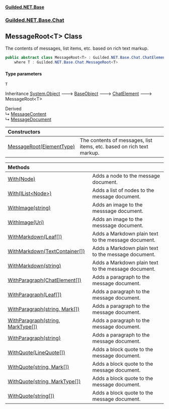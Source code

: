 #### [Guilded.NET.Base](Guilded_NET_Base.md 'Guilded.NET.Base')
### [Guilded.NET.Base.Chat](Guilded_NET_Base.md#Guilded_NET_Base_Chat 'Guilded.NET.Base.Chat')
## MessageRoot&lt;T&gt; Class
The contents of messages, list items, etc. based on rich text markup.  
```csharp
public abstract class MessageRoot<T> : Guilded.NET.Base.Chat.ChatElement
    where T : Guilded.NET.Base.Chat.MessageRoot<T>
```
#### Type parameters
<a name='Guilded_NET_Base_Chat_MessageRoot_T__T'></a>
`T`  
  

Inheritance [System.Object](https://docs.microsoft.com/en-us/dotnet/api/System.Object 'System.Object') &#129106; [BaseObject](BaseObject.md 'Guilded.NET.Base.BaseObject') &#129106; [ChatElement](ChatElement.md 'Guilded.NET.Base.Chat.ChatElement') &#129106; MessageRoot&lt;T&gt;  

Derived  
&#8627; [MessageContent](MessageContent.md 'Guilded.NET.Base.Chat.MessageContent')  
&#8627; [MessageDocument](MessageDocument.md 'Guilded.NET.Base.Chat.MessageDocument')  

| Constructors | |
| :--- | :--- |
| [MessageRoot(ElementType)](MessageRoot_T__MessageRoot(ElementType).md 'Guilded.NET.Base.Chat.MessageRoot&lt;T&gt;.MessageRoot(Guilded.NET.Base.Chat.ElementType)') | The contents of messages, list items, etc. based on rich text markup.<br/> |

| Methods | |
| :--- | :--- |
| [With(Node)](MessageRoot_T__With(Node).md 'Guilded.NET.Base.Chat.MessageRoot&lt;T&gt;.With(Guilded.NET.Base.Chat.Node)') | Adds a node to the message document.<br/> |
| [With(IList&lt;Node&gt;)](MessageRoot_T__With(IList_Node_).md 'Guilded.NET.Base.Chat.MessageRoot&lt;T&gt;.With(System.Collections.Generic.IList&lt;Guilded.NET.Base.Chat.Node&gt;)') | Adds a list of nodes to the message document.<br/> |
| [WithImage(string)](MessageRoot_T__WithImage(string).md 'Guilded.NET.Base.Chat.MessageRoot&lt;T&gt;.WithImage(string)') | Adds an image to the messsage document.<br/> |
| [WithImage(Uri)](MessageRoot_T__WithImage(Uri).md 'Guilded.NET.Base.Chat.MessageRoot&lt;T&gt;.WithImage(System.Uri)') | Adds an image to the messsage document.<br/> |
| [WithMarkdown(Leaf[])](MessageRoot_T__WithMarkdown(Leaf__).md 'Guilded.NET.Base.Chat.MessageRoot&lt;T&gt;.WithMarkdown(Guilded.NET.Base.Chat.Leaf[])') | Adds a Markdown plain text to the message document.<br/> |
| [WithMarkdown(TextContainer[])](MessageRoot_T__WithMarkdown(TextContainer__).md 'Guilded.NET.Base.Chat.MessageRoot&lt;T&gt;.WithMarkdown(Guilded.NET.Base.Chat.TextContainer[])') | Adds a Markdown plain text to the message document.<br/> |
| [WithMarkdown(string)](MessageRoot_T__WithMarkdown(string).md 'Guilded.NET.Base.Chat.MessageRoot&lt;T&gt;.WithMarkdown(string)') | Adds a Markdown plain text to the message document.<br/> |
| [WithParagraph(ChatElement[])](MessageRoot_T__WithParagraph(ChatElement__).md 'Guilded.NET.Base.Chat.MessageRoot&lt;T&gt;.WithParagraph(Guilded.NET.Base.Chat.ChatElement[])') | Adds a paragraph to the message document.<br/> |
| [WithParagraph(Leaf[])](MessageRoot_T__WithParagraph(Leaf__).md 'Guilded.NET.Base.Chat.MessageRoot&lt;T&gt;.WithParagraph(Guilded.NET.Base.Chat.Leaf[])') | Adds a paragraph to the message document.<br/> |
| [WithParagraph(string, Mark[])](MessageRoot_T__WithParagraph(string_Mark__).md 'Guilded.NET.Base.Chat.MessageRoot&lt;T&gt;.WithParagraph(string, Guilded.NET.Base.Chat.Mark[])') | Adds a paragraph to the message document.<br/> |
| [WithParagraph(string, MarkType[])](MessageRoot_T__WithParagraph(string_MarkType__).md 'Guilded.NET.Base.Chat.MessageRoot&lt;T&gt;.WithParagraph(string, Guilded.NET.Base.Chat.MarkType[])') | Adds a paragraph to the message document.<br/> |
| [WithParagraph(string)](MessageRoot_T__WithParagraph(string).md 'Guilded.NET.Base.Chat.MessageRoot&lt;T&gt;.WithParagraph(string)') | Adds a paragraph to the message document.<br/> |
| [WithQuote(LineQuote[])](MessageRoot_T__WithQuote(LineQuote__).md 'Guilded.NET.Base.Chat.MessageRoot&lt;T&gt;.WithQuote(Guilded.NET.Base.Chat.LineQuote[])') | Adds a block quote to the message document.<br/> |
| [WithQuote(string, Mark[])](MessageRoot_T__WithQuote(string_Mark__).md 'Guilded.NET.Base.Chat.MessageRoot&lt;T&gt;.WithQuote(string, Guilded.NET.Base.Chat.Mark[])') | Adds a block quote to the message document.<br/> |
| [WithQuote(string, MarkType[])](MessageRoot_T__WithQuote(string_MarkType__).md 'Guilded.NET.Base.Chat.MessageRoot&lt;T&gt;.WithQuote(string, Guilded.NET.Base.Chat.MarkType[])') | Adds a block quote to the message document.<br/> |
| [WithQuote(string[])](MessageRoot_T__WithQuote(string__).md 'Guilded.NET.Base.Chat.MessageRoot&lt;T&gt;.WithQuote(string[])') | Adds a block quote to the message document.<br/> |
